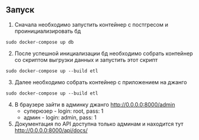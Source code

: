 ## Запуск

1. Сначала необходимо запустить контейнер с постгресом и проинициализировать бд
```shell
sudo docker-compose up db
```
2. После успешной инициализации бд необходимо собрать контейнер со скриптом выгрузки данных
и запустить этот скрипт
```shell
sudo docker-compose up --build etl
```
3. Далее необходимо собрать контейнер с приложением на джанго
```shell
sudo docker-compose up --build etl
```
4. В браузере зайти в админку джанго http://0.0.0.0:8000/admin
   - суперюзер - login: root, pass: 1
   - админ - login: admin, pass: 1
5. Документация по API доступна только админам и находится тут http://0.0.0.0:8000/api/docs/

